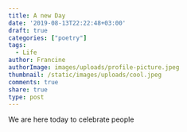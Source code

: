 ```yaml
---
title: A new Day
date: '2019-08-13T22:22:48+03:00'
draft: true
categories: ["poetry"]
tags:
  - Life
author: Francine
authorImage: images/uploads/profile-picture.jpeg
thumbnail: /static/images/uploads/cool.jpeg
comments: true
share: true
type: post
---
```

We are here today to celebrate people
